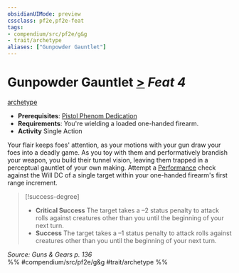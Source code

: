 ```yaml
---
obsidianUIMode: preview
cssclass: pf2e,pf2e-feat
tags:
- compendium/src/pf2e/g&g
- trait/archetype
aliases: ["Gunpowder Gauntlet"]
---
```

# Gunpowder Gauntlet  [>](chapter-9-playing-the-game.md#Actions "Single Action") *Feat 4*  
[archetype](archetype.md "Archetype Feat Trait")  

- **Prerequisites**: [Pistol Phenom Dedication](pistol-phenom-dedication-g-g.md)
- **Requirements**: You're wielding a loaded one-handed firearm.
- **Activity** Single Action

Your flair keeps foes' attention, as your motions with your gun draw your foes into a deadly game. As you toy with them and performatively brandish your weapon, you build their tunnel vision, leaving them trapped in a perceptual gauntlet of your own making. Attempt a [Performance](skills.md#Performance) check against the Will DC of a single target within your one-handed firearm's first range increment.

> [!success-degree] 
> - **Critical Success** The target takes a –2 status penalty to attack rolls against creatures other than you until the beginning of your next turn.
> - **Success** The target takes a –1 status penalty to attack rolls against creatures other than you until the beginning of your next turn.

*Source: Guns & Gears p. 136*  
%% #compendium/src/pf2e/g&g #trait/archetype %%